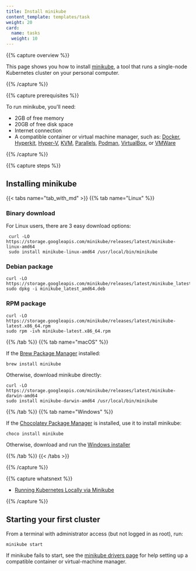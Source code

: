 ```yaml
---
title: Install minikube
content_template: templates/task
weight: 20
card:
  name: tasks
  weight: 10
---
```


{{% capture overview %}}

This page shows you how to install [minikube](https://minikube.sigs.k8s.io/), a tool that runs a single-node Kubernetes cluster on your personal computer.

{{% /capture %}}

{{% capture prerequisites %}}

To run minikube, you'll need:

* 2GB of free memory
* 20GB of free disk space
* Internet connection
* A compatible container or virtual machine manager, such as: [Docker](https://minikube.sigs.k8s.io/docs/docs/drivers/docker), [Hyperkit](https://minikube.sigs.k8s.io/docs/docs/drivers/hyperkit), [Hyper-V](https://minikube.sigs.k8s.io/docs/docs/drivers/hyperv), [KVM](https://minikube.sigs.k8s.io/docs/docs/drivers/kvm2), [Parallels](https://minikube.sigs.k8s.io/docs/docs/drivers/parallels), [Podman](https://minikube.sigs.k8s.io/docs/docs/drivers/podman), [VirtualBox](https://minikube.sigs.k8s.io/docs/docs/drivers/virtualbox), or [VMWare](https://minikube.sigs.k8s.io/docs/docs/drivers/vmware)

{{% /capture %}}

{{% capture steps %}}

## Installing minikube

{{< tabs name="tab_with_md" >}}
{{% tab name="Linux" %}}

### Binary download

For Linux users, there are 3 easy download options:

```shell
 curl -LO https://storage.googleapis.com/minikube/releases/latest/minikube-linux-amd64
 sudo install minikube-linux-amd64 /usr/local/bin/minikube
```

### Debian package

```shell
curl -LO https://storage.googleapis.com/minikube/releases/latest/minikube_latest_amd64.deb
sudo dpkg -i minikube_latest_amd64.deb
```

### RPM package

```shell
curl -LO https://storage.googleapis.com/minikube/releases/latest/minikube-latest.x86_64.rpm
sudo rpm -ivh minikube-latest.x86_64.rpm
```

{{% /tab %}}
{{% tab name="macOS" %}}

If the [Brew Package Manager](https://brew.sh/) installed:

```shell
brew install minikube
```

Otherwise, download minikube directly:

```shell
curl -LO https://storage.googleapis.com/minikube/releases/latest/minikube-darwin-amd64
sudo install minikube-darwin-amd64 /usr/local/bin/minikube
```

{{% /tab %}}
{{% tab name="Windows" %}}

If the [Chocolatey Package Manager](https://chocolatey.org/) is installed, use it to install minikube:

```shell
choco install minikube
```

Otherwise, download and run the [Windows installer](https://storage.googleapis.com/minikube/releases/latest/minikube-installer.exe)

{{% /tab %}}
{{< /tabs >}}

{{% /capture %}}

{{% capture whatsnext %}}

* [Running Kubernetes Locally via Minikube](/docs/setup/learning-environment/minikube/)

{{% /capture %}}

## Starting your first cluster

From a terminal with administrator access (but not logged in as root), run:

```shell
minikube start
```

If minikube fails to start, see the [minikube drivers page](https://minikube.sigs.k8s.io/docs/docs/drivers) for help setting up a compatible container or virtual-machine manager.
